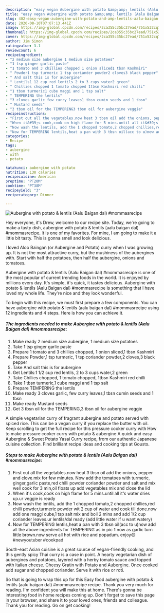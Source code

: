 ```yaml
---
description: "easy vegan Aubergine with potato &amp;amp; lentils (Aalu Baigan dal) #mommasrecipe recipes | how to make the best Aubergine with potato &amp;amp; lentils (Aalu Baigan dal) #mommasrecipe"
title: "easy vegan Aubergine with potato &amp;amp; lentils (Aalu Baigan dal) #mommasrecipe recipes | how to make the best Aubergine with potato &amp;amp; lentils (Aalu Baigan dal) #mommasrecipe"
slug: 402-easy-vegan-aubergine-with-potato-and-amp-lentils-aalu-baigan-dal-mommasrecipe-recipes-how-to-make-the-best-aubergine-with-potato-and-amp-lentils-aalu-baigan-dal-mommasrecipe
date: 2020-08-10T07:07:13.441Z
image: https://img-global.cpcdn.com/recipes/2ca355c35bc27ead/751x532cq70/aubergine-with-potato-lentils-aalu-baigan-dal-mommasrecipe-recipe-main-photo.jpg
thumbnail: https://img-global.cpcdn.com/recipes/2ca355c35bc27ead/751x532cq70/aubergine-with-potato-lentils-aalu-baigan-dal-mommasrecipe-recipe-main-photo.jpg
cover: https://img-global.cpcdn.com/recipes/2ca355c35bc27ead/751x532cq70/aubergine-with-potato-lentils-aalu-baigan-dal-mommasrecipe-recipe-main-photo.jpg
author: Jim Simon
ratingvalue: 3.1
reviewcount: 6
recipeingredient:
- "2 medium size aubergine 1 medium size potatoes"
- "1 tsp ginger garlic paste"
- "1 tomato and 3 chillies chopped 1 onion sliced1 tbsn Kashmiri"
- " Powder1 tsp turmeric 1 tsp coriander powder2 cloves3 black pepper"
- " And salt this is for aubergine"
- " Lentils1 12 cup red lentils 2 to 3 cups water2 green"
- " Chillies chopped 1 tomato chopped 1tbsn Kashmiri red chilli"
- "1 tbsn turmeric1 cube maggi and 1 tsp salt"
- " TEMPERING the lentils"
- "3 cloves garlic few curry leaves1 tbsn cumin seeds and 1 tbsn"
- " Mustard seeds"
- "3 tbsn oil for the TEMPERING3 tbsn oil for aubergine veggie"
recipeinstructions:
- "First cut all the vegetables.now heat 3 tbsn oil add the onions, pepper and clove.mix for few minutes. Now add the tomatoes with turmeric, ginger,garlic paste,red chilli powder coriander powder and salt and mix well cook for 3 min,oil floats up add vegetables mix and close the lid"
- "When it&#39;s cook,cook on high flame for 5 mins.until all it&#39;s water dries up.ur veggie is ready"
- "Now wash the lentils, add the 1 chopped tomato,2 chopped chillies,red chilli powder,turmeric powder wit 2 cup of water and cook till done.now add one maggi cube,1 tsp salt mix and boil 2 mins and add 1/2 cup coriander leaves.ur lentils/dal ready (add little water if u want watery)"
- "Now for TEMPERING lentils,heat a pan with 3 tbsn oil(acc to u)now add all the above ingredients for TEMPERING as in pic 1.now as garlic turn little brown.now serve all hot with rice and popadum. enjoy😊 #newyoutuber #cookpad"
categories:
- Recipe
tags:
- aubergine
- with
- potato

katakunci: aubergine with potato 
nutrition: 130 calories
recipecuisine: American
preptime: "PT20M"
cooktime: "PT38M"
recipeyield: "3"
recipecategory: Dinner

---
```



![Aubergine with potato &amp; lentils (Aalu Baigan dal) #mommasrecipe](https://img-global.cpcdn.com/recipes/2ca355c35bc27ead/751x532cq70/aubergine-with-potato-lentils-aalu-baigan-dal-mommasrecipe-recipe-main-photo.jpg)

Hey everyone, it's Drew, welcome to our recipe site. Today, we're going to make a tasty dish, aubergine with potato &amp; lentils (aalu baigan dal) #mommasrecipe. It is one of my favorites. For mine, I am going to make it a little bit tasty. This is gonna smell and look delicious.

I loved Aloo Baingan (or Aubergine and Potato) curry when I was growing up. It is not the most attractive curry, but the mushiness of the aubergines with. Start with half the potatoes, then half the aubergine, onions and tomatoes.

Aubergine with potato &amp; lentils (Aalu Baigan dal) #mommasrecipe is one of the most popular of current trending foods in the world. It is enjoyed by millions every day. It's simple, it's quick, it tastes delicious. Aubergine with potato &amp; lentils (Aalu Baigan dal) #mommasrecipe is something that I have loved my whole life. They're nice and they look wonderful.


To begin with this recipe, we must first prepare a few components. You can have aubergine with potato &amp; lentils (aalu baigan dal) #mommasrecipe using 12 ingredients and 4 steps. Here is how you can achieve it.

<!--inarticleads1-->

##### The ingredients needed to make Aubergine with potato &amp; lentils (Aalu Baigan dal) #mommasrecipe:

1. Make ready 2 medium size aubergine, 1 medium size potatoes
1. Take 1 tsp ginger garlic paste
1. Prepare 1 tomato and 3 chillies chopped, 1 onion sliced,1 tbsn Kashmiri
1. Prepare  Powder,1 tsp turmeric, 1 tsp coriander powder,2 cloves,3 black pepper
1. Take  And salt this is for aubergine
1. Get  Lentils:1 1/2 cup red lentils, 2 to 3 cups water,2 green
1. Take  Chillies chopped, 1 tomato chopped, 1tbsn Kashmiri red chilli
1. Take 1 tbsn turmeric,1 cube maggi and 1 tsp salt
1. Prepare  TEMPERING the lentils
1. Make ready 3 cloves garlic, few curry leaves,1 tbsn cumin seeds and 1 tbsn
1. Make ready  Mustard seeds
1. Get 3 tbsn oil for the TEMPERING,3 tbsn oil for aubergine veggie


A simple vegetarian curry of fragrant aubergine and potato served with spiced rice. This can be a vegan curry if you replace the butter with oil. Keep scrolling to get the full recipe for this pressure cooker curry with How to make pressure cooker curry with potato &amp; aubergine A quick and easy Aubergine &amp; Sweet Potato Yasai Curry recipe, from our authentic Japanese cuisine collection. Find brilliant recipe ideas and cooking tips at Gousto. 

<!--inarticleads2-->

##### Steps to make Aubergine with potato &amp; lentils (Aalu Baigan dal) #mommasrecipe:

1. First cut all the vegetables.now heat 3 tbsn oil add the onions, pepper and clove.mix for few minutes. Now add the tomatoes with turmeric, ginger,garlic paste,red chilli powder coriander powder and salt and mix well cook for 3 min,oil floats up add vegetables mix and close the lid
1. When it&#39;s cook,cook on high flame for 5 mins.until all it&#39;s water dries up.ur veggie is ready
1. Now wash the lentils, add the 1 chopped tomato,2 chopped chillies,red chilli powder,turmeric powder wit 2 cup of water and cook till done.now add one maggi cube,1 tsp salt mix and boil 2 mins and add 1/2 cup coriander leaves.ur lentils/dal ready (add little water if u want watery)
1. Now for TEMPERING lentils,heat a pan with 3 tbsn oil(acc to u)now add all the above ingredients for TEMPERING as in pic 1.now as garlic turn little brown.now serve all hot with rice and popadum. enjoy😊 #newyoutuber #cookpad


South-east Asian cuisine is a great source of vegan-friendly cooking, and this gently spicy Thai curry is a case in point. A hearty vegetarian dish of aubergines and potatoes, layered with a herby tomato sauce and topped with Italian cheese. Cheesy Gratin with Potato and Aubergine. Once cooked add sugar and chopped coriander. Serve it with rice or roti. 

So that is going to wrap this up for this Easy food aubergine with potato &amp; lentils (aalu baigan dal) #mommasrecipe recipe. Thank you very much for reading. I'm confident you will make this at home. There's gonna be interesting food in home recipes coming up. Don't forget to save this page in your browser, and share it to your loved ones, friends and colleague. Thank you for reading. Go on get cooking!
